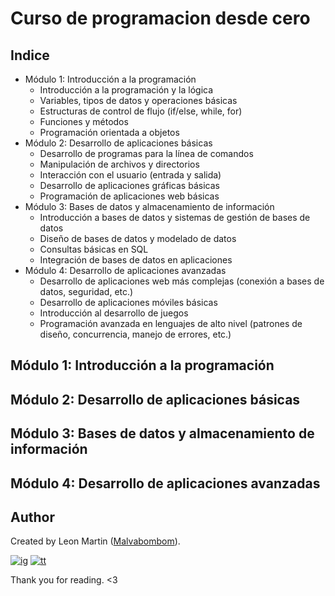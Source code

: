 # Curso de programacion desde cero

## Indice

* Módulo 1: Introducción a la programación
  * Introducción a la programación y la lógica
  * Variables, tipos de datos y operaciones básicas
  * Estructuras de control de flujo (if/else, while, for)
  * Funciones y métodos
  * Programación orientada a objetos
* Módulo 2: Desarrollo de aplicaciones básicas
  * Desarrollo de programas para la línea de comandos
  * Manipulación de archivos y directorios
  * Interacción con el usuario (entrada y salida)
  * Desarrollo de aplicaciones gráficas básicas
  * Programación de aplicaciones web básicas
* Módulo 3: Bases de datos y almacenamiento de información
  * Introducción a bases de datos y sistemas de gestión de bases de datos
  * Diseño de bases de datos y modelado de datos
  * Consultas básicas en SQL
  * Integración de bases de datos en aplicaciones
* Módulo 4: Desarrollo de aplicaciones avanzadas
  * Desarrollo de aplicaciones web más complejas (conexión a bases de datos, seguridad, etc.)
  * Desarrollo de aplicaciones móviles básicas
  * Introducción al desarrollo de juegos
  * Programación avanzada en lenguajes de alto nivel (patrones de diseño, concurrencia, manejo de errores, etc.)

## Módulo 1: Introducción a la programación

## Módulo 2: Desarrollo de aplicaciones básicas

## Módulo 3: Bases de datos y almacenamiento de información

## Módulo 4: Desarrollo de aplicaciones avanzadas
  
## Author

Created by Leon Martin ([Malvabombom](https://github.com/malvabombom)).

[![ig]][ig-link] [![tt]][tt-link]

Thank you for reading. <3


[css3]: https://img.shields.io/badge/CSS3-1572B6?style=for-the-badge&logo=css3&logoColor=white
[html5]: https://img.shields.io/badge/HTML5-E34F26?style=for-the-badge&logo=html5&logoColor=white
[js]: https://img.shields.io/badge/JavaScript-323330?style=for-the-badge&logo=javascript&logoColor=F7DF1E
[vsc]: https://img.shields.io/badge/VSCode-0078D4?style=flat-square&logo=visual%20studio%20code&logoColor=white
[git]: https://img.shields.io/badge/GIT-E44C30?style=flat-square&logo=git&logoColor=white
[ps]: https://img.shields.io/badge/Adobe%20Photoshop-31A8FF?style=flat-square&logo=Adobe%20Photoshop&logoColor=white
[ai]: https://img.shields.io/badge/Adobe%20Illustrator-FF9A00?style=flat-square&logo=adobe%20illustrator&logoColor=white
[fg]: https://img.shields.io/badge/Figma-F24E1E?style=flat-square&logo=figma&logoColor=white
[ig]: https://img.shields.io/badge/Instagram-E4405F?style=flat-square&logo=instagram&logoColor=white
[fb]: https://img.shields.io/badge/Facebook-1877F2?style=flat-square&logo=facebook&logoColor=white
[tt]: https://img.shields.io/badge/tiktok-000000?style=flat-square&logo=tiktok&logoColor=white

[as]: https://malvabombom.xyz/
[sass]: https://sass-lang.com
[imgl]: https://imagesloaded.desandro.com
[ig-link]: https://www.instagram.com/malvabombom/
[tt-link]: https://www.tiktok.com/@malvabombom
